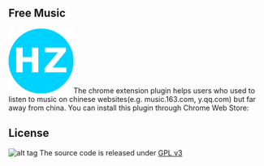 ## Free Music
![alt tag](icons/icon128.png)The chrome extension plugin helps users who used to listen to music on chinese websites(e.g. music.163.com, y.qq.com) but far away from china.
You can install this plugin through Chrome Web Store:


## License
![alt tag](https://www.gnu.org/graphics/gplv3-127x51.png)
The source code is released under [GPL v3](http://www.gnu.org/licenses/gpl-3.0.html)
